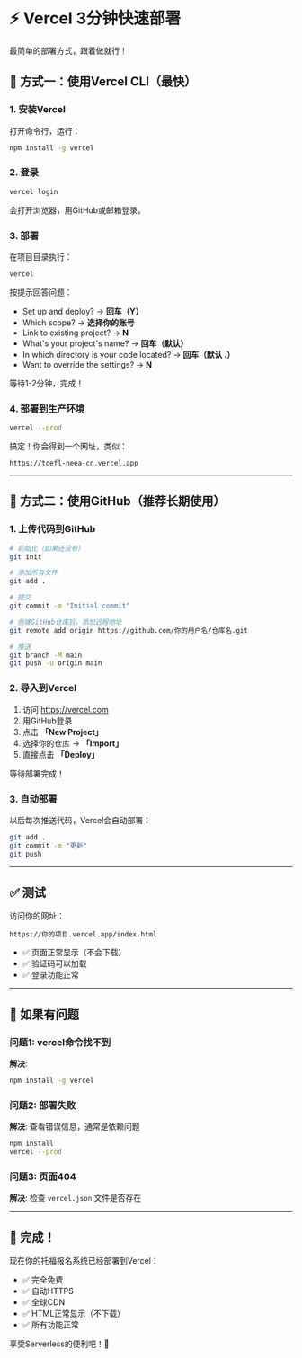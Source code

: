 # ⚡ Vercel 3分钟快速部署

最简单的部署方式，跟着做就行！

## 🎯 方式一：使用Vercel CLI（最快）

### 1. 安装Vercel

打开命令行，运行：

```bash
npm install -g vercel
```

### 2. 登录

```bash
vercel login
```

会打开浏览器，用GitHub或邮箱登录。

### 3. 部署

在项目目录执行：

```bash
vercel
```

按提示回答问题：
- Set up and deploy? → **回车（Y）**
- Which scope? → **选择你的账号**
- Link to existing project? → **N**
- What's your project's name? → **回车（默认）**
- In which directory is your code located? → **回车（默认 .）**
- Want to override the settings? → **N**

等待1-2分钟，完成！

### 4. 部署到生产环境

```bash
vercel --prod
```

搞定！你会得到一个网址，类似：
```
https://toefl-neea-cn.vercel.app
```

---

## 🎯 方式二：使用GitHub（推荐长期使用）

### 1. 上传代码到GitHub

```bash
# 初始化（如果还没有）
git init

# 添加所有文件
git add .

# 提交
git commit -m "Initial commit"

# 创建GitHub仓库后，添加远程地址
git remote add origin https://github.com/你的用户名/仓库名.git

# 推送
git branch -M main
git push -u origin main
```

### 2. 导入到Vercel

1. 访问 https://vercel.com
2. 用GitHub登录
3. 点击 **「New Project」**
4. 选择你的仓库 → **「Import」**
5. 直接点击 **「Deploy」**

等待部署完成！

### 3. 自动部署

以后每次推送代码，Vercel会自动部署：

```bash
git add .
git commit -m "更新"
git push
```

---

## ✅ 测试

访问你的网址：
```
https://你的项目.vercel.app/index.html
```

- ✅ 页面正常显示（不会下载）
- ✅ 验证码可以加载
- ✅ 登录功能正常

---

## 🔧 如果有问题

### 问题1: vercel命令找不到

**解决**: 
```bash
npm install -g vercel
```

### 问题2: 部署失败

**解决**: 查看错误信息，通常是依赖问题
```bash
npm install
vercel --prod
```

### 问题3: 页面404

**解决**: 检查 `vercel.json` 文件是否存在

---

## 🎉 完成！

现在你的托福报名系统已经部署到Vercel：
- ✅ 完全免费
- ✅ 自动HTTPS
- ✅ 全球CDN
- ✅ HTML正常显示（不下载）
- ✅ 所有功能正常

享受Serverless的便利吧！🚀

